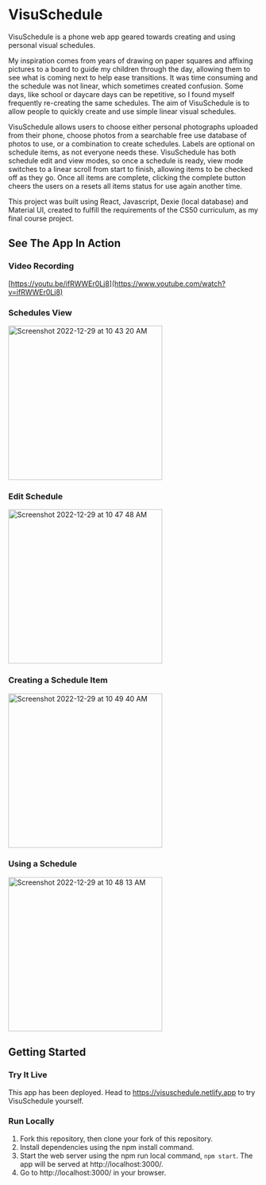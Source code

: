 # VisuSchedule

VisuSchedule is a phone web app geared towards creating and using personal visual schedules. 

My inspiration comes from years of drawing on paper squares and affixing pictures to a board to guide my children through the day, allowing them to see what is coming next to help ease transitions. It was time consuming and the schedule was not linear, which sometimes created confusion. Some days, like school or daycare days can be repetitive, so I found myself frequently re-creating the same schedules. The aim of VisuSchedule is to allow people to quickly create and use simple linear visual schedules. 

VisuSchedule allows users to choose either personal photographs uploaded from their phone, choose photos from a searchable free use database of photos to use, or a combination to create schedules. Labels are optional on schedule items, as not everyone needs these. VisuSchedule has both schedule edit and view modes, so once a schedule is ready, view mode switches to a linear scroll from start to finish, allowing items to be checked off as they go. Once all items are complete, clicking the complete button cheers the users on a resets all items status for use again another time.

This project was built using React, Javascript, Dexie (local database) and Material UI, created to fulfill the requirements of the CS50 curriculum, as my final course project.

## See The App In Action

### Video Recording
[https://youtu.be/ifRWWEr0Lj8](https://www.youtube.com/watch?v=ifRWWEr0Lj8)

### Schedules View
<img width="310" alt="Screenshot 2022-12-29 at 10 43 20 AM" src="https://user-images.githubusercontent.com/76081292/209966396-d5bf629d-9787-4369-8e54-9bc850141659.png">

### Edit Schedule
<img width="310" alt="Screenshot 2022-12-29 at 10 47 48 AM" src="https://user-images.githubusercontent.com/76081292/209966395-fb184536-43b5-4732-b6dd-8688d5db8630.png">

### Creating a Schedule Item
<img width="310" alt="Screenshot 2022-12-29 at 10 49 40 AM" src="https://user-images.githubusercontent.com/76081292/209966392-413cb0ed-28f1-4200-98d6-58f0b58bc5bc.png">

### Using a Schedule
<img width="310" alt="Screenshot 2022-12-29 at 10 48 13 AM" src="https://user-images.githubusercontent.com/76081292/209966394-84a0dc19-4399-4140-b287-f9e88b42c6cb.png">

## Getting Started

### Try It Live
This app has been deployed. Head to https://visuschedule.netlify.app to try VisuSchedule yourself.

### Run Locally

1. Fork this repository, then clone your fork of this repository.
2. Install dependencies using the npm install command.
3. Start the web server using the npm run local command, `npm start`. The app will be served at http://localhost:3000/.
4. Go to http://localhost:3000/ in your browser.
